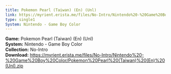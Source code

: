 ```yaml
---
title: Pokemon Pearl (Taiwan) (En) (Unl)
link: https://myrient.erista.me/files/No-Intro/Nintendo%20-%20Game%20Boy%20Color/Pokemon%20Pearl%20(Taiwan)%20(En)%20(Unl).zip
type: single1
System: Nintendo - Game Boy Color
---
```

<b>Game:</b> Pokemon Pearl (Taiwan) (En) (Unl)<br>
<b>System:</b> Nintendo - Game Boy Color<br>
<b>Collection:</b> No-Intro<br>
<b>Download:</b> https://myrient.erista.me/files/No-Intro/Nintendo%20-%20Game%20Boy%20Color/Pokemon%20Pearl%20(Taiwan)%20(En)%20(Unl).zip